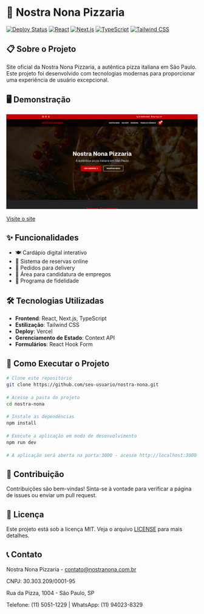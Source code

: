 # 🍕 Nostra Nona Pizzaria

[![Deploy Status](https://img.shields.io/badge/deploy-online-success)](https://nostra-nona.vercel.app)
[![React](https://img.shields.io/badge/React-61DAFB?style=flat&logo=react&logoColor=black)](https://reactjs.org/)
[![Next.js](https://img.shields.io/badge/Next.js-000000?style=flat&logo=next.js&logoColor=white)](https://nextjs.org/)
[![TypeScript](https://img.shields.io/badge/TypeScript-3178C6?style=flat&logo=typescript&logoColor=white)](https://www.typescriptlang.org/)
[![Tailwind CSS](https://img.shields.io/badge/Tailwind_CSS-06B6D4?style=flat&logo=tailwind-css&logoColor=white)](https://tailwindcss.com/)

## 📋 Sobre o Projeto

Site oficial da Nostra Nona Pizzaria, a autêntica pizza italiana em São Paulo. Este projeto foi desenvolvido com tecnologias modernas para proporcionar uma experiência de usuário excepcional.

## 🖥️ Demonstração

[![Nostra Nona Pizzaria](./public/telaprincipal.png)](https://nostra-nona.vercel.app)

[Visite o site](https://nostra-nona.vercel.app)

## ✨ Funcionalidades

- 🍽️ Cardápio digital interativo
- 📅 Sistema de reservas online
- 🚚 Pedidos para delivery
- 💼 Área para candidatura de empregos
- 🎁 Programa de fidelidade

## 🛠️ Tecnologias Utilizadas

- **Frontend**: React, Next.js, TypeScript
- **Estilização**: Tailwind CSS
- **Deploy**: Vercel
- **Gerenciamento de Estado**: Context API
- **Formulários**: React Hook Form

## 🚀 Como Executar o Projeto

```bash
# Clone este repositório
git clone https://github.com/seu-usuario/nostra-nona.git

# Acesse a pasta do projeto
cd nostra-nona

# Instale as dependências
npm install

# Execute a aplicação em modo de desenvolvimento
npm run dev

# A aplicação será aberta na porta:3000 - acesse http://localhost:3000
```

## 🤝 Contribuição

Contribuições são bem-vindas! Sinta-se à vontade para verificar a página de issues ou enviar um pull request.

## 📝 Licença

Este projeto está sob a licença MIT. Veja o arquivo [LICENSE](LICENSE) para mais detalhes.

## 📞 Contato

Nostra Nona Pizzaria - [contato@nostranona.com.br](mailto:contato@nostranona.com.br)

CNPJ: 30.303.209/0001-95

Rua da Pizza, 1004 - São Paulo, SP

Telefone: (11) 5051-1229 | WhatsApp: (11) 94023-8329
